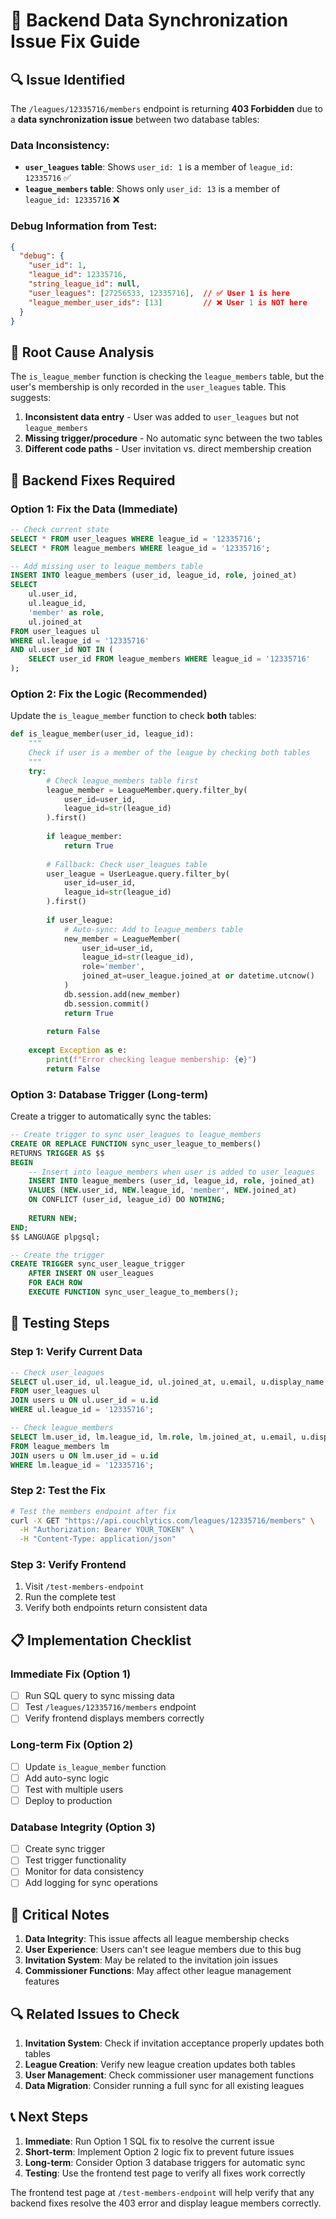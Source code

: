# 🚨 Backend Data Synchronization Issue Fix Guide

## 🔍 **Issue Identified**

The `/leagues/12335716/members` endpoint is returning **403 Forbidden** due to a **data synchronization issue** between two database tables:

### **Data Inconsistency:**
- **`user_leagues` table**: Shows `user_id: 1` is a member of `league_id: 12335716` ✅
- **`league_members` table**: Shows only `user_id: 13` is a member of `league_id: 12335716` ❌

### **Debug Information from Test:**
```json
{
  "debug": {
    "user_id": 1,
    "league_id": 12335716,
    "string_league_id": null,
    "user_leagues": [27256533, 12335716],  // ✅ User 1 is here
    "league_member_user_ids": [13]         // ❌ User 1 is NOT here
  }
}
```

## 🎯 **Root Cause Analysis**

The `is_league_member` function is checking the `league_members` table, but the user's membership is only recorded in the `user_leagues` table. This suggests:

1. **Inconsistent data entry** - User was added to `user_leagues` but not `league_members`
2. **Missing trigger/procedure** - No automatic sync between the two tables
3. **Different code paths** - User invitation vs. direct membership creation

## 🔧 **Backend Fixes Required**

### **Option 1: Fix the Data (Immediate)**
```sql
-- Check current state
SELECT * FROM user_leagues WHERE league_id = '12335716';
SELECT * FROM league_members WHERE league_id = '12335716';

-- Add missing user to league_members table
INSERT INTO league_members (user_id, league_id, role, joined_at)
SELECT 
    ul.user_id,
    ul.league_id,
    'member' as role,
    ul.joined_at
FROM user_leagues ul
WHERE ul.league_id = '12335716'
AND ul.user_id NOT IN (
    SELECT user_id FROM league_members WHERE league_id = '12335716'
);
```

### **Option 2: Fix the Logic (Recommended)**
Update the `is_league_member` function to check **both** tables:

```python
def is_league_member(user_id, league_id):
    """
    Check if user is a member of the league by checking both tables
    """
    try:
        # Check league_members table first
        league_member = LeagueMember.query.filter_by(
            user_id=user_id, 
            league_id=str(league_id)
        ).first()
        
        if league_member:
            return True
            
        # Fallback: Check user_leagues table
        user_league = UserLeague.query.filter_by(
            user_id=user_id, 
            league_id=str(league_id)
        ).first()
        
        if user_league:
            # Auto-sync: Add to league_members table
            new_member = LeagueMember(
                user_id=user_id,
                league_id=str(league_id),
                role='member',
                joined_at=user_league.joined_at or datetime.utcnow()
            )
            db.session.add(new_member)
            db.session.commit()
            return True
            
        return False
        
    except Exception as e:
        print(f"Error checking league membership: {e}")
        return False
```

### **Option 3: Database Trigger (Long-term)**
Create a trigger to automatically sync the tables:

```sql
-- Create trigger to sync user_leagues to league_members
CREATE OR REPLACE FUNCTION sync_user_league_to_members()
RETURNS TRIGGER AS $$
BEGIN
    -- Insert into league_members when user is added to user_leagues
    INSERT INTO league_members (user_id, league_id, role, joined_at)
    VALUES (NEW.user_id, NEW.league_id, 'member', NEW.joined_at)
    ON CONFLICT (user_id, league_id) DO NOTHING;
    
    RETURN NEW;
END;
$$ LANGUAGE plpgsql;

-- Create the trigger
CREATE TRIGGER sync_user_league_trigger
    AFTER INSERT ON user_leagues
    FOR EACH ROW
    EXECUTE FUNCTION sync_user_league_to_members();
```

## 🧪 **Testing Steps**

### **Step 1: Verify Current Data**
```sql
-- Check user_leagues
SELECT ul.user_id, ul.league_id, ul.joined_at, u.email, u.display_name
FROM user_leagues ul
JOIN users u ON ul.user_id = u.id
WHERE ul.league_id = '12335716';

-- Check league_members
SELECT lm.user_id, lm.league_id, lm.role, lm.joined_at, u.email, u.display_name
FROM league_members lm
JOIN users u ON lm.user_id = u.id
WHERE lm.league_id = '12335716';
```

### **Step 2: Test the Fix**
```bash
# Test the members endpoint after fix
curl -X GET "https://api.couchlytics.com/leagues/12335716/members" \
  -H "Authorization: Bearer YOUR_TOKEN" \
  -H "Content-Type: application/json"
```

### **Step 3: Verify Frontend**
1. Visit `/test-members-endpoint`
2. Run the complete test
3. Verify both endpoints return consistent data

## 📋 **Implementation Checklist**

### **Immediate Fix (Option 1)**
- [ ] Run SQL query to sync missing data
- [ ] Test `/leagues/12335716/members` endpoint
- [ ] Verify frontend displays members correctly

### **Long-term Fix (Option 2)**
- [ ] Update `is_league_member` function
- [ ] Add auto-sync logic
- [ ] Test with multiple users
- [ ] Deploy to production

### **Database Integrity (Option 3)**
- [ ] Create sync trigger
- [ ] Test trigger functionality
- [ ] Monitor for data consistency
- [ ] Add logging for sync operations

## 🚨 **Critical Notes**

1. **Data Integrity**: This issue affects all league membership checks
2. **User Experience**: Users can't see league members due to this bug
3. **Invitation System**: May be related to the invitation join issues
4. **Commissioner Functions**: May affect other league management features

## 🔍 **Related Issues to Check**

1. **Invitation System**: Check if invitation acceptance properly updates both tables
2. **League Creation**: Verify new league creation updates both tables
3. **User Management**: Check commissioner user management functions
4. **Data Migration**: Consider running a full sync for all existing leagues

## 📞 **Next Steps**

1. **Immediate**: Run Option 1 SQL fix to resolve the current issue
2. **Short-term**: Implement Option 2 logic fix to prevent future issues
3. **Long-term**: Consider Option 3 database triggers for automatic sync
4. **Testing**: Use the frontend test page to verify all fixes work correctly

The frontend test page at `/test-members-endpoint` will help verify that any backend fixes resolve the 403 error and display league members correctly.

